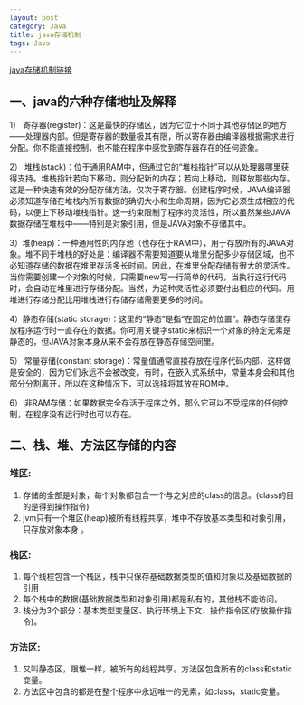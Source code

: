 ```yaml
---
layout: post
category: Java
title: java存储机制
tags: Java
---
```


[java存储机制链接](https://www.cnblogs.com/zyj-bozhou/p/6723863.html)

## 一、java的六种存储地址及解释

1） 寄存器(register)：这是最快的存储区，因为它位于不同于其他存储区的地方——处理器内部。但是寄存器的数量极其有限，所以寄存器由编译器根据需求进行分配。你不能直接控制，也不能在程序中感觉到寄存器存在的任何迹象。
   
2） 堆栈(stack)：位于通用RAM中，但通过它的“堆栈指针”可以从处理器哪里获得支持。堆栈指针若向下移动，则分配新的内存；若向上移动，则释放那些内存。这是一种快速有效的分配存储方法，仅次于寄存器。创建程序时候，JAVA编译器必须知道存储在堆栈内所有数据的确切大小和生命周期，因为它必须生成相应的代码，以便上下移动堆栈指针。这一约束限制了程序的灵活性，所以虽然某些JAVA数据存储在堆栈中——特别是对象引用，但是JAVA对象不存储其中。  

3）堆(heap)：一种通用性的内存池（也存在于RAM中），用于存放所有的JAVA对象。堆不同于堆栈的好处是：编译器不需要知道要从堆里分配多少存储区域，也不必知道存储的数据在堆里存活多长时间。因此，在堆里分配存储有很大的灵活性。当你需要创建一个对象的时候，只需要new写一行简单的代码，当执行这行代码时，会自动在堆里进行存储分配。当然，为这种灵活性必须要付出相应的代码。用堆进行存储分配比用堆栈进行存储存储需要更多的时间。   

4）静态存储(static storage)：这里的“静态”是指“在固定的位置”。静态存储里存放程序运行时一直存在的数据。你可用关键字static来标识一个对象的特定元素是静态的，但JAVA对象本身从来不会存放在静态存储空间里。   

5） 常量存储(constant storage)：常量值通常直接存放在程序代码内部，这样做是安全的，因为它们永远不会被改变。有时，在嵌入式系统中，常量本身会和其他部分分割离开，所以在这种情况下，可以选择将其放在ROM中。

6） 非RAM存储：如果数据完全存活于程序之外，那么它可以不受程序的任何控制，在程序没有运行时也可以存在。

## 二、栈、堆、方法区存储的内容

### 堆区:  

1. 存储的全部是对象，每个对象都包含一个与之对应的class的信息。(class的目的是得到操作指令) 
2. jvm只有一个堆区(heap)被所有线程共享，堆中不存放基本类型和对象引用，只存放对象本身 。

### 栈区: 

1. 每个线程包含一个栈区，栈中只保存基础数据类型的值和对象以及基础数据的引用
2. 每个栈中的数据(基础数据类型和对象引用)都是私有的，其他栈不能访问。 
3. 栈分为3个部分：基本类型变量区、执行环境上下文、操作指令区(存放操作指令)。 

### 方法区: 

1. 又叫静态区，跟堆一样，被所有的线程共享。方法区包含所有的class和static变量。 
2. 方法区中包含的都是在整个程序中永远唯一的元素，如class，static变量。 
